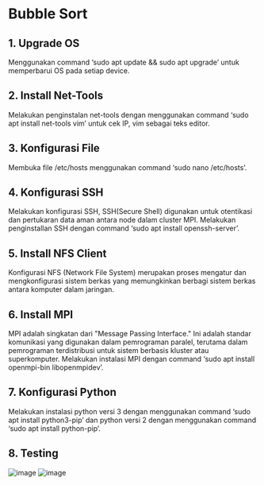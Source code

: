 # Bubble Sort
## 1. Upgrade OS
Menggunakan command ‘sudo apt update && sudo apt upgrade’ untuk memperbarui OS pada setiap device.
## 2. Install Net-Tools 
Melakukan penginstalan net-tools dengan menggunakan command ‘sudo apt install net-tools vim’ untuk cek IP, vim sebagai teks editor.
## 3. Konfigurasi File  
Membuka file /etc/hosts menggunakan command ‘sudo nano /etc/hosts’.
## 4. Konfigurasi SSH
Melakukan konfigurasi SSH, SSH(Secure Shell) digunakan untuk otentikasi dan pertukaran data aman antara node dalam cluster MPI. Melakukan penginstallan SSH dengan command ‘sudo apt install openssh-server’.
## 5. Install NFS Client
Konfigurasi NFS (Network File System) merupakan proses mengatur dan mengkonfigurasi sistem berkas yang memungkinkan berbagi sistem berkas antara komputer dalam jaringan.
## 6. Install MPI
MPI adalah singkatan dari "Message Passing Interface." Ini adalah standar komunikasi yang digunakan dalam pemrograman paralel, terutama dalam pemrograman terdistribusi untuk sistem berbasis kluster atau superkomputer. Melakukan instalasi MPI dengan command ‘sudo apt install openmpi-bin libopenmpidev’.
## 7. Konfigurasi Python
Melakukan instalasi python versi 3 dengan menggunakan command ‘sudo apt install python3-pip’ dan python versi 2 dengan menggunakan command ‘sudo apt install python-pip’.
## 8. Testing
![image](https://github.com/ekrtna/Eka-Ratna-Anindita-Bubble-Sort-/assets/150004277/69711534-47c8-464f-a5fc-425276b6fee1)
![image](https://github.com/ekrtna/Eka-Ratna-Anindita-Bubble-Sort-/assets/150004277/64d97eca-80b9-4cde-b238-accf640f1fab)


